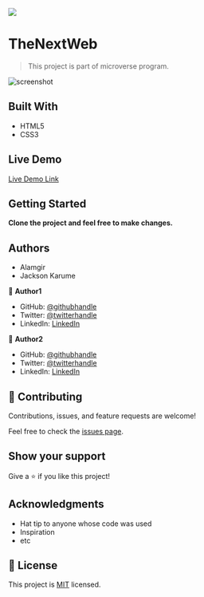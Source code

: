 ![](https://img.shields.io/badge/Microverse-blueviolet)

# TheNextWeb

> This project is part of microverse program.

![screenshot](./app_screenshot.png)


## Built With

- HTML5
- CSS3

## Live Demo

[Live Demo Link](https://livedemo.com)


## Getting Started

**Clone the project and feel free to make changes.**

## Authors

- Alamgir
- Jackson Karume

👤 **Author1**

- GitHub: [@githubhandle](https://github.com/ourandco)
- Twitter: [@twitterhandle](https://twitter.com/Alphacrescent1)
- LinkedIn: [LinkedIn](https://linkedin.com/linkedinhandle)

👤 **Author2**

- GitHub: [@githubhandle](https://github.com/sempermort)
- Twitter: [@twitterhandle](https://twitter.com/twitterhandle)
- LinkedIn: [LinkedIn](https://linkedin.com/linkedinhandle)

## 🤝 Contributing

Contributions, issues, and feature requests are welcome!

Feel free to check the [issues page](issues/).

## Show your support

Give a ⭐️ if you like this project!

## Acknowledgments

- Hat tip to anyone whose code was used
- Inspiration
- etc

## 📝 License

This project is [MIT](lic.url) licensed.
